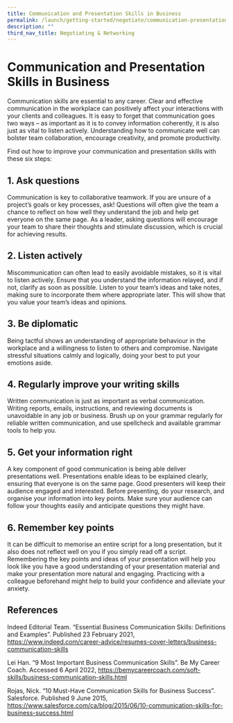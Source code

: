 ```yaml
---
title: Communication and Presentation Skills in Business
permalink: /launch/getting-started/negotiate/communication-presentation-skills/
description: ""
third_nav_title: Negotiating & Networking
---
```

# Communication and Presentation Skills in Business 

 

Communication skills are essential to any career. Clear and effective communication in the workplace can positively affect your interactions with your clients and colleagues. It is easy to forget that communication goes two ways – as important as it is to convey information coherently, it is also just as vital to listen actively. Understanding how to communicate well can bolster team collaboration, encourage creativity, and promote productivity.

Find out how to improve your communication and presentation skills with these six steps: 

 

## 1. Ask questions 

Communication is key to collaborative teamwork. If you are unsure of a project’s goals or key processes, ask! Questions will often give the team a chance to reflect on how well they understand the job and help get everyone on the same page. As a leader, asking questions will encourage your team to share their thoughts and stimulate discussion, which is crucial for achieving results. 

## 2. Listen actively 

Miscommunication can often lead to easily avoidable mistakes, so it is vital to listen actively. Ensure that you understand the information relayed, and if not, clarify as soon as possible. Listen to your team’s ideas and take notes, making sure to incorporate them where appropriate later. This will show that you value your team’s ideas and opinions. 

## 3. Be diplomatic 

Being tactful shows an understanding of appropriate behaviour in the workplace and a willingness to listen to others and compromise. Navigate stressful situations calmly and logically, doing your best to put your emotions aside.  

 

## 4. Regularly improve your writing skills 

Written communication is just as important as verbal communication. Writing reports, emails, instructions, and reviewing documents is unavoidable in any job or business. Brush up on your grammar regularly for reliable written communication, and use spellcheck and available grammar tools to help you. 

## 5. Get your information right 

A key component of good communication is being able deliver presentations well. Presentations enable ideas to be explained clearly, ensuring that everyone is on the same page. Good presenters will keep their audience engaged and interested. Before presenting, do your research, and organise your information into key points. Make sure your audience can follow your thoughts easily and anticipate questions they might have. 

## 6. Remember key points 

It can be difficult to memorise an entire script for a long presentation, but it also does not reflect well on you if you simply read off a script. Remembering the key points and ideas of your presentation will help you look like you have a good understanding of your presentation material and make your presentation more natural and engaging. Practicing with a colleague beforehand might help to build your confidence and alleviate your anxiety. 


## References 

Indeed Editorial Team. “Essential Business Communication Skills: Definitions and Examples”. Published 23 February 2021, <https://www.indeed.com/career-advice/resumes-cover-letters/business-communication-skills>

Lei Han. “9 Most Important Business Communication Skills”. Be My Career Coach. Accessed 6 April 2022, <https://bemycareercoach.com/soft-skills/business-communication-skills.html>

Rojas, Nick. “10 Must-Have Communication Skills for Business Success”. Salesforce. Published 9 June 2015, <https://www.salesforce.com/ca/blog/2015/06/10-communication-skills-for-business-success.html>